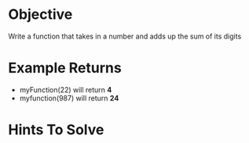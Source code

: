 # Objective
Write a function that takes in a number and adds up the sum of its digits

# Example Returns
* myFunction(22) will return **4**
* myfunction(987) will return **24**

# Hints To Solve
